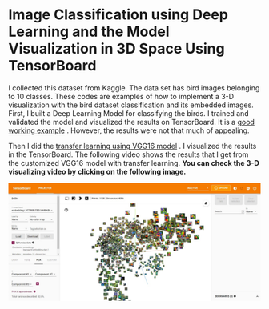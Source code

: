 # Image Classification using Deep Learning and the Model Visualization in 3D Space Using TensorBoard

I collected this dataset from Kaggle. The data set has bird images belonging to 10 classes. These codes are examples of how to implement a 3-D visualization with the bird dataset classification and its embedded images. 
First, I built a Deep Learning Model for classifying the birds. I trained and validated the model and visualized the results on TensorBoard. It is a [good working example](Birds_Classification_and_visualize_the_model_using_TensorBoard_myModel.ipynb)
. However, the results were not that much of appealing. 

Then I did the [transfer learning using VGG16 model](Birds_Classification_with_VGG16Custom_model_and_visualize_the_model_using_TensorBoard.ipynb)
. I visualized the results in the TensorBoard. The following video shows the results that I get from the customized  VGG16 model with transfer learning. **You can check the 3-D visualizing video by clicking on the following image.**


[![TensorBoard Video](images/cover.jpg)](https://www.youtube.com/watch?v=ESLncp2y870 "Video is on YouTube - Click to Watch!")
